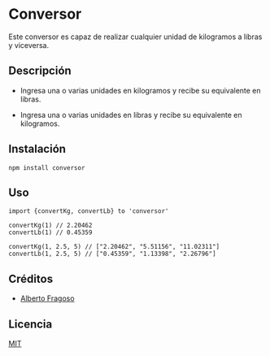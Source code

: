 # Conversor

Este conversor es capaz de realizar cualquier unidad de kilogramos a libras y viceversa.

## Descripción

- Ingresa una o varias unidades en kilogramos y recibe su equivalente en libras.

- Ingresa una o varias unidades en libras y recibe su equivalente en kilogramos.

## Instalación

```
npm install conversor
```

## Uso

```
import {convertKg, convertLb} to 'conversor'

convertKg(1) // 2.20462
convertLb(1) // 0.45359

convertKg(1, 2.5, 5) // ["2.20462", "5.51156", "11.02311"]
convertLb(1, 2.5, 5) // ["0.45359", "1.13398", "2.26796"]
```

## Créditos

- [Alberto Fragoso](https://facebook.com/yeahbetoyeah)

## Licencia

[MIT](https://opensource.org/licenses/MIT)

